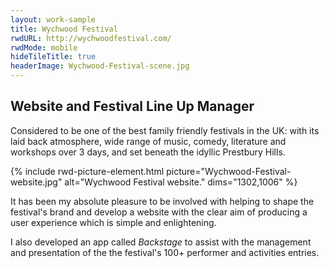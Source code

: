 ```yaml
---
layout: work-sample
title: Wychwood Festival
rwdURL: http://wychwoodfestival.com/
rwdMode: mobile
hideTileTitle: true
headerImage: Wychwood-Festival-scene.jpg
---
```


## Website and Festival Line Up Manager

Considered to be one of the best family friendly festivals in the UK: with its laid back atmosphere, wide range of music, comedy, literature and workshops over 3 days, and set beneath the idyllic Prestbury Hills.

{% include rwd-picture-element.html picture="Wychwood-Festival-website.jpg" alt="Wychwood Festival website." dims="1302,1006" %}

It has been my absolute pleasure to be involved with helping to shape the festival's brand and develop a website with the clear aim of producing a user experience which is simple and enlightening.

I also developed an app called _Backstage_ to assist with the management and presentation of the the festival's 100+ performer and activities entries.

